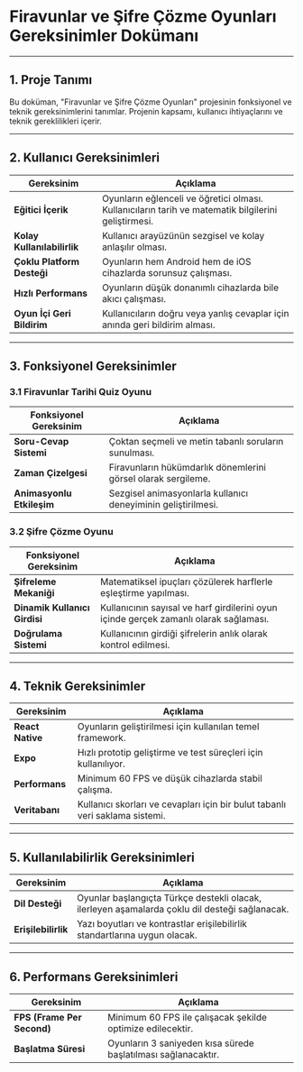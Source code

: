 # **Firavunlar ve Şifre Çözme Oyunları Gereksinimler Dokümanı**

---

## **1. Proje Tanımı**

Bu doküman, "Firavunlar ve Şifre Çözme Oyunları" projesinin fonksiyonel ve teknik gereksinimlerini tanımlar. Projenin kapsamı, kullanıcı ihtiyaçlarını ve teknik gereklilikleri içerir.

---

## **2. Kullanıcı Gereksinimleri**

| **Gereksinim**          | **Açıklama**                                                                 |
|--------------------------|-----------------------------------------------------------------------------|
| **Eğitici İçerik**       | Oyunların eğlenceli ve öğretici olması. Kullanıcıların tarih ve matematik bilgilerini geliştirmesi. |
| **Kolay Kullanılabilirlik** | Kullanıcı arayüzünün sezgisel ve kolay anlaşılır olması.                     |
| **Çoklu Platform Desteği** | Oyunların hem Android hem de iOS cihazlarda sorunsuz çalışması.             |
| **Hızlı Performans**     | Oyunların düşük donanımlı cihazlarda bile akıcı çalışması.                   |
| **Oyun İçi Geri Bildirim** | Kullanıcıların doğru veya yanlış cevaplar için anında geri bildirim alması. |

---

## **3. Fonksiyonel Gereksinimler**

### **3.1 Firavunlar Tarihi Quiz Oyunu**

| **Fonksiyonel Gereksinim** | **Açıklama**                                                                 |
|-----------------------------|-----------------------------------------------------------------------------|
| **Soru-Cevap Sistemi**      | Çoktan seçmeli ve metin tabanlı soruların sunulması.                        |
| **Zaman Çizelgesi**         | Firavunların hükümdarlık dönemlerini görsel olarak sergileme.               |
| **Animasyonlu Etkileşim**   | Sezgisel animasyonlarla kullanıcı deneyiminin geliştirilmesi.               |

### **3.2 Şifre Çözme Oyunu**

| **Fonksiyonel Gereksinim** | **Açıklama**                                                                 |
|-----------------------------|-----------------------------------------------------------------------------|
| **Şifreleme Mekaniği**      | Matematiksel ipuçları çözülerek harflerle eşleştirme yapılması.             |
| **Dinamik Kullanıcı Girdisi** | Kullanıcının sayısal ve harf girdilerini oyun içinde gerçek zamanlı olarak sağlaması. |
| **Doğrulama Sistemi**       | Kullanıcının girdiği şifrelerin anlık olarak kontrol edilmesi.              |

---

## **4. Teknik Gereksinimler**

| **Gereksinim**    | **Açıklama**                                                      |
|--------------------|------------------------------------------------------------------|
| **React Native**   | Oyunların geliştirilmesi için kullanılan temel framework.        |
| **Expo**           | Hızlı prototip geliştirme ve test süreçleri için kullanılıyor.   |
| **Performans**     | Minimum 60 FPS ve düşük cihazlarda stabil çalışma.              |
| **Veritabanı**     | Kullanıcı skorları ve cevapları için bir bulut tabanlı veri saklama sistemi. |

---

## **5. Kullanılabilirlik Gereksinimleri**

| **Gereksinim**     | **Açıklama**                                                     |
|---------------------|-----------------------------------------------------------------|
| **Dil Desteği**     | Oyunlar başlangıçta Türkçe destekli olacak, ilerleyen aşamalarda çoklu dil desteği sağlanacak. |
| **Erişilebilirlik** | Yazı boyutları ve kontrastlar erişilebilirlik standartlarına uygun olacak. |

---

## **6. Performans Gereksinimleri**

| **Gereksinim**     | **Açıklama**                                                     |
|---------------------|-----------------------------------------------------------------|
| **FPS (Frame Per Second)** | Minimum 60 FPS ile çalışacak şekilde optimize edilecektir.         |
| **Başlatma Süresi** | Oyunların 3 saniyeden kısa sürede başlatılması sağlanacaktır.    |
